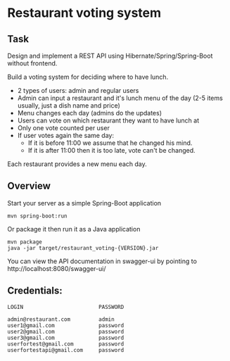 # Restaurant voting system
## Task

Design and implement a REST API using Hibernate/Spring/Spring-Boot without frontend.

Build a voting system for deciding where to have lunch.

* 2 types of users: admin and regular users
* Admin can input a restaurant and it's lunch menu of the day (2-5 items usually, just a dish name and price)
* Menu changes each day (admins do the updates)
* Users can vote on which restaurant they want to have lunch at
* Only one vote counted per user
* If user votes again the same day:
    * If it is before 11:00 we assume that he changed his mind.
    * If it is after 11:00 then it is too late, vote can't be changed.

Each restaurant provides a new menu each day.

## Overview

Start your server as a simple Spring-Boot application
```
mvn spring-boot:run
```
Or package it then run it as a Java application
```
mvn package
java -jar target/restaurant_voting-{VERSION}.jar
```
You can view the API documentation in swagger-ui by pointing to
http://localhost:8080/swagger-ui/

## Credentials:
```
LOGIN                        PASSWORD

admin@restaurant.com         admin
user1@gmail.com              password
user2@gmail.com              password
user3@gmail.com              password
userfortest@gmail.com        password
userfortestapi@gmail.com     password
```
